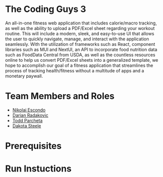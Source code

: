 # The Coding Guys 3

An all-in-one fitness web application that includes calorie/macro tracking, as well as the ability to upload a PDF/Excel sheet regarding your workout routine. This will include a modern, sleek, and easy-to-use UI that allows the user to quickly navigate, manage, and interact with the application seamlessly. With the utilization of frameworks such as React, component libraries such as MUI and NextUI, an API to incorporate food nutrition data such as FoodData Central from USDA, as well as the countless resources online to help us convert PDF/Excel sheets into a generalized template, we hope to accomplish our goal of a fitness application that streamlines the process of tracking health/fitness without a multitude of apps and a monetary paywall.

# Team Members and Roles

* [Nikolai Escondo](https://github.com/nescondo/CIS350-HW2-Escondo)
* [Darian Radakovic](https://github.com/Darian461/CIS350-HW2-Radakovic)
* [Todd Parcheta](https://github.com/ToddPar/CIS350-HW2-Parcheta.git)
* [Dakota Steele](https://github.com/Jus1Dak/CIS350-HW2-Steele)

# Prerequisites

# Run Instuctions
